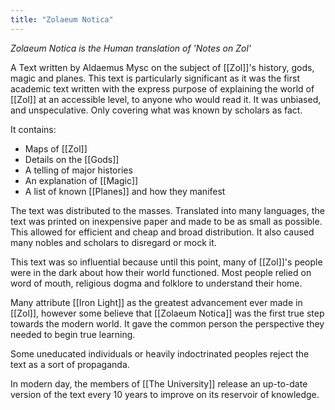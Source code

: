 ```yaml
---
title: "Zolaeum Notica"
---
```

*Zolaeum Notica is the Human translation of 'Notes on Zol'*

A Text written by Aldaemus Mysc on the subject of [[Zol]]'s history, gods, magic and planes. This text is particularly significant as it was the first academic text written with the express purpose of explaining the world of [[Zol]] at an accessible level, to anyone who would read it. It was unbiased, and unspeculative. Only covering what was known by scholars as fact.

It contains:
- Maps of [[Zol]]
- Details on the [[Gods]]
- A telling of major histories
- An explanation of [[Magic]]
- A list of known [[Planes]] and how they manifest

The text was distributed to the masses. Translated into many languages, the text was printed on inexpensive paper and made to be as small as possible. This allowed for efficient and cheap and broad distribution. It also caused many nobles and scholars to disregard or mock it.

This text was so influential because until this point, many of [[Zol]]'s people were in the dark about how their world functioned. Most people relied on word of mouth, religious dogma and folklore to understand their home.

Many attribute [[Iron Light]] as the greatest advancement ever made in [[Zol]], however some believe that [[Zolaeum Notica]] was the first true step towards the modern world. It gave the common person the perspective they needed to begin true learning.

Some uneducated individuals or heavily indoctrinated peoples reject the text as a sort of propaganda. 

In modern day, the members of [[The University]] release an up-to-date version of the text every 10 years to improve on its reservoir of knowledge.